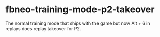 ﻿# fbneo-training-mode-p2-takeover
 
 The normal training mode that ships with the game but now Alt + 6 in replays does replay takeover for P2.
